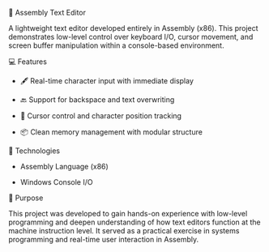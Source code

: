 🧠 Assembly Text Editor

A lightweight text editor developed entirely in Assembly (x86). This project demonstrates low-level control over keyboard I/O, cursor movement, and screen buffer manipulation within a console-based environment.

💻 Features

- 🖋️ Real-time character input with immediate display

- 🔙 Support for backspace and text overwriting

- 🎯 Cursor control and character position tracking

- 📦 Clean memory management with modular structure

🔧 Technologies
- Assembly Language (x86)

- Windows Console I/O

🎯 Purpose

 This project was developed to gain hands-on experience with low-level programming and deepen understanding of how text editors function at the machine instruction level. It served as a practical exercise in systems programming and real-time user interaction in Assembly.
